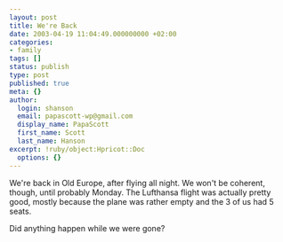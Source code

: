 ```yaml
---
layout: post
title: We're Back
date: 2003-04-19 11:04:49.000000000 +02:00
categories:
- family
tags: []
status: publish
type: post
published: true
meta: {}
author:
  login: shanson
  email: papascott-wp@gmail.com
  display_name: PapaScott
  first_name: Scott
  last_name: Hanson
excerpt: !ruby/object:Hpricot::Doc
  options: {}
---
```

<p>We're back in Old Europe, after flying all night. We won't be coherent, though, until probably Monday. The Lufthansa flight was actually pretty good, mostly because the plane was rather empty and the 3 of us had 5 seats. </p>
<p>Did anything happen while we were gone?</p>
